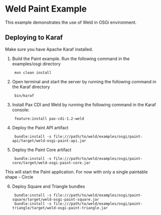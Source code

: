 Weld Paint Example
========================

This example demonstrates the use of Weld in OSGi environment.

Deploying to Karaf
--------------------

Make sure you have Apache Karaf installed.

1. Build the Paint example. Run the following command in the examples/osgi directory

        mvn clean install

2. Open terminal and start the server by running the following command in the Karaf directory

        bin/karaf

3. Install Pax CDI and Weld by running the following command in the Karaf console:

        feature:install pax-cdi-1.2-weld

4. Deploy the Paint API artifact 

        bundle:install -s file:///path/to/weld/examples/osgi/paint-api/target/weld-osgi-paint-api.jar

5. Deploy the Paint Core artifact 

        bundle:install -s file:///path/to/weld/examples/osgi/paint-core/target/weld-osgi-paint-core.jar
This will start the Paint application. For now with only a single paintable shape - Circle

6. Deploy Square and Triangle bundles

        bundle:install -s file:///path/to/weld/examples/osgi/paint-square/target/weld-osgi-paint-square.jar
        bundle:install -s file:///path/to/weld/examples/osgi/paint-triangle/target/weld-osgi-paint-triangle.jar

